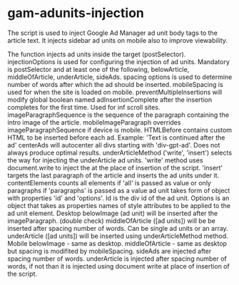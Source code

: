# gam-adunits-injection
The script is used to inject Google Ad Manager ad unit body tags to the article text. It injects sidebar ad units on mobile also to improve viewability.

  The function injects ad units inside the target (postSelector).
  injectionOptions is used for configuring the injection of ad units.
  Mandatory is postSelector and at least one of the following, belowArticle,
  middleOfArticle, underArticle, sideAds.
  spacing options is used to determine number of words after which the ad
  should be inserted.
  mobileSpacing is used for when the site is loaded on mobile. 
  preventMultipleInsertions will modify global boolean named adInsertionComplete
  after the insertion completes for the first time. Used for inf scroll sites.
  imageParagraphSequence is the sequence of the paragraph containing the intro
  image of the article.
  mobileImageParagraph overrides imageParagraphSequence if device is mobile.
  HTMLBefore contains custom HTML to be inserted before each ad. Example:
  'Text is continued after the ad'
  centerAds will autocenter all divs starting with 'div-gpt-ad'. Does not
  always produce optimal results.
  underArticleMethod ('write', 'insert') selects the way for injecting the
  underArticle ad units. 'write' method uses document.write to inject the
  at the place of insertion of the script. 'insert' targets the last paragraph
  of the article and inserts the ad units under it.
  contentElements counts all elements if 'all' is passed as value or only paragraphs
  if 'paragraphs' is passed as a value
  ad unit takes form of object with properties 'id' and 'options'.
  Id is the div id of the ad unit.
  Options is an object that takes as properties names of style attributes to be
  applied to the ad unit element.
  Desktop
  belowImage (ad unit) will be inserted after the imageParagraph. (double check)
  middleOfArticle ([ad units]) will be be inserted after spacing number of words. Can be
  single ad units or an array.
  underArticle ([ad units]) will be inserted using underArticleMethod
  method.
  Mobile
  belowImage - same as desktop.
  middleOfArticle - same as desktop but spacing is modifited by mobileSpacing.
  sideAds are injected after spacing number of words.
  underArticle is injected after spacing number of words, if not than it
  is injected using document write at place of insertion of the script.
